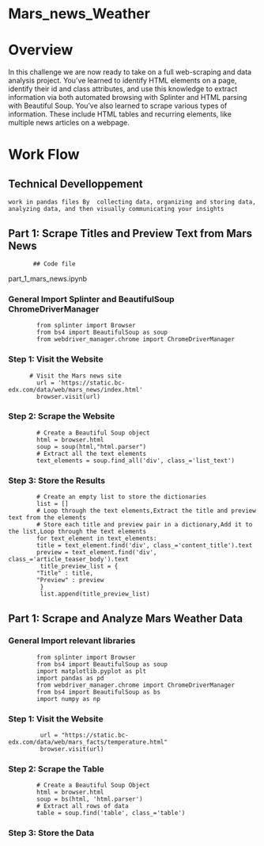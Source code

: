# Mars_news_Weather

# Overview
In this challenge we are  now ready to take on a full web-scraping and data analysis project. You’ve learned to identify HTML elements on a page, identify their id and class attributes, and use this knowledge to extract information via both automated browsing with Splinter and HTML parsing with Beautiful Soup. You’ve also learned to scrape various types of information. These include HTML tables and recurring elements, like multiple news articles on a webpage.

# Work Flow 
## Technical Develloppement 
    work in pandas files By  collecting data, organizing and storing data, analyzing data, and then visually communicating your insights

## Part 1: Scrape Titles and Preview Text from Mars News
           ## Code file 
part_1_mars_news.ipynb

### General Import Splinter and BeautifulSoup ChromeDriverManager
            from splinter import Browser
            from bs4 import BeautifulSoup as soup
            from webdriver_manager.chrome import ChromeDriverManager
         
### Step 1: Visit the Website
          # Visit the Mars news site
            url = 'https://static.bc-edx.com/data/web/mars_news/index.html'
            browser.visit(url)
### Step 2: Scrape the Website
            # Create a Beautiful Soup object
            html = browser.html
            soup = soup(html,"html.parser")
            # Extract all the text elements
            text_elements = soup.find_all('div', class_='list_text')
### Step 3: Store the Results
            # Create an empty list to store the dictionaries
            list = []
            # Loop through the text elements,Extract the title and preview text from the elements
            # Store each title and preview pair in a dictionary,Add it to the list,Loop through the text elements
            for text_element in text_elements:
            title = text_element.find('div', class_='content_title').text
            preview = text_element.find('div', class_='article_teaser_body').text
             title_preview_list = {
            "Title" : title,
            "Preview" : preview
             }
             list.append(title_preview_list)

## Part 1: Scrape and Analyze Mars Weather Data

### General Import relevant libraries
            from splinter import Browser
            from bs4 import BeautifulSoup as soup
            import matplotlib.pyplot as plt
            import pandas as pd
            from webdriver_manager.chrome import ChromeDriverManager
            from bs4 import BeautifulSoup as bs
            import numpy as np
### Step 1: Visit the Website
             url = "https://static.bc-edx.com/data/web/mars_facts/temperature.html"
             browser.visit(url)
### Step 2: Scrape the Table
            # Create a Beautiful Soup Object
            html = browser.html
            soup = bs(html, 'html.parser')
            # Extract all rows of data
            table = soup.find('table', class_='table')
### Step 3: Store the Data
            

